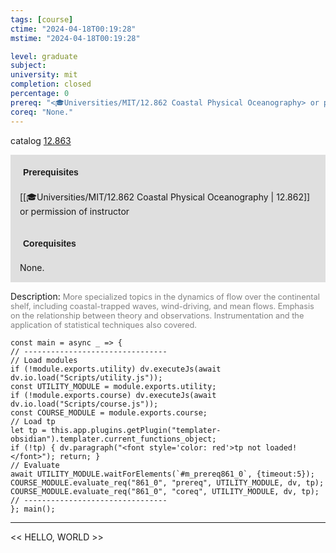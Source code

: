```yaml
---
tags: [course]
ctime: "2024-04-18T00:19:28"
mstime: "2024-04-18T00:19:28"

level: graduate
subject: 
university: mit
completion: closed
percentage: 0
prereq: "<🎓Universities/MIT/12.862 Coastal Physical Oceanography> or permission of instructor"
coreq: "None."
---
```


catalog [12.863](http://student.mit.edu/catalog/m12c.html#12.863)

<span style="display: block; padding: 15px; background-color: rgb(100, 100, 100, 0.2);"><font id="m_prereq861_0" style="display: block; font-family: Arial, sans-serif; font-weight: bold; padding: 5px">Prerequisites</font><br><span id="prereq861_0">[[🎓Universities/MIT/12.862 Coastal Physical Oceanography | 12.862]] or permission of instructor</span></span>
<span style="display: block; padding: 15px; background-color: rgb(100, 100, 100, 0.2);"><font id="m_coreq861_0" style="display: block; font-family: Arial, sans-serif; font-weight: bold; padding: 5px">Corequisites</font><br><span id="coreq861_0">None.</span></span>

<font style="">Description:</font>
<font style="color: grey; font-size: 0.8rem;">More specialized topics in the dynamics of flow over the continental shelf, including coastal-trapped waves, wind-driving, and mean flows. Emphasis on the relationship between theory and observations. Instrumentation and the application of statistical techniques also covered.</font>

```dataviewjs
const main = async _ => {
// --------------------------------
// Load modules
if (!module.exports.utility) dv.executeJs(await dv.io.load("Scripts/utility.js"));
const UTILITY_MODULE = module.exports.utility;
if (!module.exports.course) dv.executeJs(await dv.io.load("Scripts/course.js"));
const COURSE_MODULE = module.exports.course;
// Load tp
let tp = this.app.plugins.getPlugin("templater-obsidian").templater.current_functions_object;
if (!tp) { dv.paragraph("<font style='color: red'>tp not loaded!</font>"); return; }
// Evaluate
await UTILITY_MODULE.waitForElements(`#m_prereq861_0`, {timeout:5});
COURSE_MODULE.evaluate_req("861_0", "prereq", UTILITY_MODULE, dv, tp);
COURSE_MODULE.evaluate_req("861_0", "coreq", UTILITY_MODULE, dv, tp);
// --------------------------------
}; main();
```

---

<< HELLO, WORLD >>
